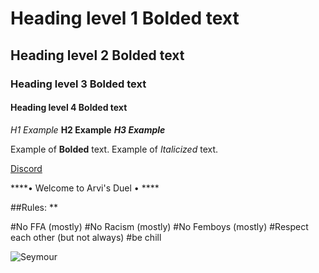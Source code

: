 # Heading level 1 **Bolded text**
## Heading level 2 **Bolded text**
### Heading level 3 **Bolded text**
#### Heading level 4 **Bolded text**

*H1 Example*
**H2 Example**
***H3 Example***

Example of **Bolded** text.
Example of *Italicized* text.

<a href="https://discord.gg/YhM7V7nbFU">Discord</a>



****• Welcome to Arvi's Duel • ****

##Rules: **

#No FFA (mostly)
#No Racism (mostly)
#No Femboys (mostly)
#Respect each other (but not always)
#be chill


![Seymour](https://cdn.discordapp.com/attachments/1195861352019931186/1236703666916823040/Picsart_24-05-05_16-20-00-048.png?ex=6638f98b&is=6637a80b&hm=9cc421a706d4588e4c4085435c746e08ba994b74da23248c47e84271200e6a88&)
